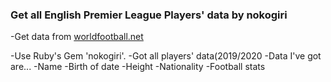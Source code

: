 ### Get all English Premier League Players' data by nokogiri

-Get data from [worldfootball.net](https://www.worldfootball.net/)

-Use Ruby's Gem 'nokogiri'.
-Got all players' data(2019/2020
-Data I've got are...
 -Name
 -Birth of date
 -Height
 -Nationality
 -Football stats
